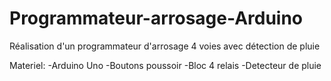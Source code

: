 # Programmateur-arrosage-Arduino
Réalisation d'un programmateur d'arrosage 4 voies avec détection de pluie

Materiel:
-Arduino Uno
-Boutons poussoir
-Bloc 4 relais
-Detecteur de pluie
